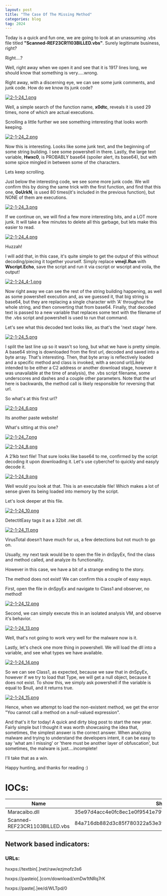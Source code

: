 ```yaml
---
layout: post
title: "The Case Of The Missing Method​"
categories: blog
tag: 2024
---
```


Today is a quick and fun one, we are going to look at an unassuming .vbs file titled **"Scanned-REF23CR1103BILLED.vbs"**. Surely legitimate business, right?

Right….?

Well, right away when we open it and see that it is 1917 lines long, we should know that something is very…..wrong.

Right away, with a discerning eye, we can see some junk comments, and junk code.
How do we know its junk code?


[![2-1-24_1.png](/assets/images/2-1-24/2-1-24_1.png)](/assets/images/2-1-24/2-1-24_1.png)


Well, a simple search of the function name, **x0dtc**, reveals it is used 29 times, none of which are actual executions.

Scrolling a little further we see something interesting that looks worth keeping.


[![2-1-24_2.png](/assets/images/2-1-24/2-1-24_2.png)](/assets/images/2-1-24/2-1-24_2.png)



Now this is interesting.
Looks like some junk text, and the beginning of some string building. I see some powershell in there.
Lastly, the large text variable, **Hwxc0**, is PROBABLY base64 (spoiler alert, its base64), but with some spice mingled in between some of the characters.

Lets keep scrolling.

Just below the interesting code, we see some more junk code.
We will confirm this by doing the same trick with the first function, and find that this one, **0oUrkN**, is used 80 times(it's included in the previous function), but NONE of them are executions.


[![2-1-24_3.png](/assets/images/2-1-24/2-1-24_3.png)](/assets/images/2-1-24/2-1-24_3.png)


If we continue on, we will find a few more interesting bits, and a LOT more junk. 
It will take a few minutes to delete all this garbage, but lets make this easier to read.


[![2-1-24_4.png](/assets/images/2-1-24/2-1-24_4.png)](/assets/images/2-1-24/2-1-24_4.png)


Huzzah!

I will add that, in this case, it's quite simple to get the output of this without decoding/piecing it together yourself.
Simply replace **vmejl.Run** with **Wscript.Echo**, save the script and run it via cscript or wscript and voila, the output!

[![2-1-24_4-1.png](/assets/images/2-1-24/2-1-24_4-1.png)](/assets/images/2-1-24/2-1-24_4-1.png)


Now right away we can see the rest of the string building happening, as well as some powershell execution and, as we guessed it, that big string is base64, but they are replacing a single character with 'A' throughout the whole string, and then converting that from base64.
Finally, that decoded text is passed to a new variable that replaces some text with the filename of the .vbs script and powershell is used to run that command.

Let's see what this decoded text looks like, as that's the 'next stage' here.


[![2-1-24_5.png](/assets/images/2-1-24/2-1-24_5.png)](/assets/images/2-1-24/2-1-24_5.png)


I split the last line up so it wasn't so long, but what we have is pretty simple.
A base64 string is downloaded from the first url, decoded and saved into a byte array. That's interesting.
Then, that byte array is reflectively loaded and a specific method and class is invoked, with a second url(Likely intended to be either a C2 address or another download stage, however it was unavailable at the time of analysis), the .vbs script filename, some underscores and dashes and a couple other parameters. Note that the url here is backwards, the method call is likely responsible for reversing that url.

So what's at this first url?


[![2-1-24_6.png](/assets/images/2-1-24/2-1-24_6.png)](/assets/images/2-1-24/2-1-24_6.png)


Its another paste website!

What's sitting at this one?


[![2-1-24_7.png](/assets/images/2-1-24/2-1-24_7.png)](/assets/images/2-1-24/2-1-24_7.png)

[![2-1-24_8.png](/assets/images/2-1-24/2-1-24_8.png)](/assets/images/2-1-24/2-1-24_8.png)


A 21kb text file! That sure looks like base64 to me, confirmed by the script decoding it upon downloading it. Let's use cyberchef to quickly and easyly decode it.


[![2-1-24_9.png](/assets/images/2-1-24/2-1-24_9.png)](/assets/images/2-1-24/2-1-24_9.png)


Well would you look at that. This is an executable file! Which makes a lot of sense given its being loaded into memory by the script.

Let's look deeper at this file.


[![2-1-24_10.png](/assets/images/2-1-24/2-1-24_10.png)](/assets/images/2-1-24/2-1-24_10.png)


DetectitEasy tags it as a 32bit .net dll.


[![2-1-24_11.png](/assets/images/2-1-24/2-1-24_11.png)](/assets/images/2-1-24/2-1-24_11.png)


VirusTotal doesn’t have much for us, a few detections but not much to go on.

Usually, my next task would be to open the file in dnSpyEx, find the class and method called, and analyze its functionality.

However in this case, we have a bit of a strange ending to the story.

The method does not exist!
We can confirm this a couple of easy ways.

First, open the file in dnSpyEx and navigate to Class1 and observer, no method!


[![2-1-24_12.png](/assets/images/2-1-24/2-1-24_12.png)](/assets/images/2-1-24/2-1-24_12.png)


Second, we can simply execute this in an isolated analysis VM, and observe it's behavior.


[![2-1-24_13.png](/assets/images/2-1-24/2-1-24_13.png)](/assets/images/2-1-24/2-1-24_13.png)


Well, that's not going to work very well for the malware now is it.

Lastly, let's check one more thing in powershell.
We will load the dll into a variable, and see what types we have available.


[![2-1-24_14.png](/assets/images/2-1-24/2-1-24_14.png)](/assets/images/2-1-24/2-1-24_14.png)


So we can see Class1, as expected, because we saw that in dnSpyEx, however if we try to load that Type, we will get a null object, because it does not exist. To show this, we simply ask powershell if the variable is equal to $null, and it returns true.


[![2-1-24_15.png](/assets/images/2-1-24/2-1-24_15.png)](/assets/images/2-1-24/2-1-24_15.png)


Hence, when we attempt to load the non-existent method, we get the error "You cannot call a method on a null-valued expression".


And that's it for today! A quick and dirty blog post to start the new year. Fairly simple but I thought it was worth showcasing the idea that, sometimes, the simplest answer is the correct answer. When analyzing malware and trying to understand the developers intent, it can be easy to say 'what am I missing' or 'there must be another layer of obfuscation', but sometimes, the malware is just….incomplete!

I'll take that as a win.

Happy hunting, and thanks for reading :)



# IOCs:

Name                  | Sha256 Hash           |
--------------------- | --------------------- |
Maracaibo.dll        | 35e97d4acc4e0fc8ec1e0f9541e79fa55f101184a1478496b151897eefe74d2e |
Scanned-REF23CR1103BILLED.vbs	       | 84a716db882d3c85f780322a53e3f9ad92390bbaa2618e419e7cd41adced229f |


## Network based indicators:


### URLs:
hxxps://textbin[.]net/raw/ezjmofz3s6

hxxps://pasteio[.]com/download/xmDw1tNRq7rK

hxxps://paste[.]ee/d/WLTpd/0